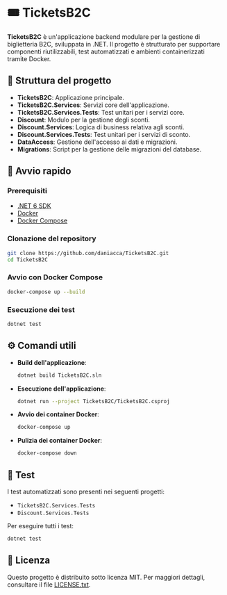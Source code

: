 ﻿# 🎟️ TicketsB2C

**TicketsB2C** è un'applicazione backend modulare per la gestione di biglietteria B2C, sviluppata in .NET. Il progetto è strutturato per supportare componenti riutilizzabili, test automatizzati e ambienti containerizzati tramite Docker.

## 📂 Struttura del progetto

- **TicketsB2C**: Applicazione principale.
- **TicketsB2C.Services**: Servizi core dell'applicazione.
- **TicketsB2C.Services.Tests**: Test unitari per i servizi core.
- **Discount**: Modulo per la gestione degli sconti.
- **Discount.Services**: Logica di business relativa agli sconti.
- **Discount.Services.Tests**: Test unitari per i servizi di sconto.
- **DataAccess**: Gestione dell'accesso ai dati e migrazioni.
- **Migrations**: Script per la gestione delle migrazioni del database.

## 🚀 Avvio rapido

### Prerequisiti

- [.NET 6 SDK](https://dotnet.microsoft.com/en-us/download/dotnet/6.0)
- [Docker](https://www.docker.com/)
- [Docker Compose](https://docs.docker.com/compose/)

### Clonazione del repository

```bash
git clone https://github.com/daniacca/TicketsB2C.git
cd TicketsB2C
````

### Avvio con Docker Compose

```bash
docker-compose up --build
```

### Esecuzione dei test

```bash
dotnet test
```

## ⚙️ Comandi utili

* **Build dell'applicazione**:

  ```bash
  dotnet build TicketsB2C.sln
  ```

* **Esecuzione dell'applicazione**:

  ```bash
  dotnet run --project TicketsB2C/TicketsB2C.csproj
  ```

* **Avvio dei container Docker**:

  ```bash
  docker-compose up
  ```

* **Pulizia dei container Docker**:

  ```bash
  docker-compose down
  ```

## 🧪 Test

I test automatizzati sono presenti nei seguenti progetti:

* `TicketsB2C.Services.Tests`
* `Discount.Services.Tests`

Per eseguire tutti i test:

```bash
dotnet test
```

## 📄 Licenza

Questo progetto è distribuito sotto licenza MIT. Per maggiori dettagli, consultare il file [LICENSE.txt](LICENSE.txt).
